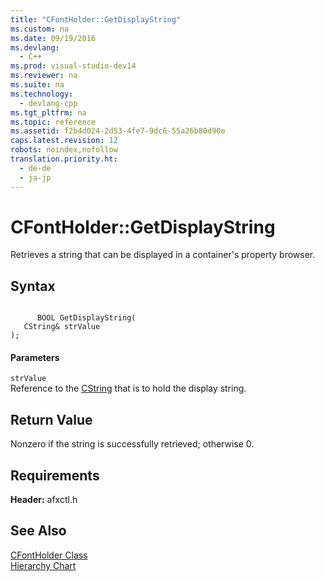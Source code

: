 ```yaml
---
title: "CFontHolder::GetDisplayString"
ms.custom: na
ms.date: 09/19/2016
ms.devlang: 
  - C++
ms.prod: visual-studio-dev14
ms.reviewer: na
ms.suite: na
ms.technology: 
  - devlang-cpp
ms.tgt_pltfrm: na
ms.topic: reference
ms.assetid: f2b4d024-2d53-4fe7-9dc6-55a26b80d90e
caps.latest.revision: 12
robots: noindex,nofollow
translation.priority.ht: 
  - de-de
  - ja-jp
---
```

# CFontHolder::GetDisplayString
Retrieves a string that can be displayed in a container's property browser.  
  
## Syntax  
  
```  
  
      BOOL GetDisplayString(  
   CString& strValue   
);  
```  
  
#### Parameters  
 `strValue`  
 Reference to the [CString](../vs140/CStringT-Class.md) that is to hold the display string.  
  
## Return Value  
 Nonzero if the string is successfully retrieved; otherwise 0.  
  
## Requirements  
 **Header:** afxctl.h  
  
## See Also  
 [CFontHolder Class](../vs140/CFontHolder-Class.md)   
 [Hierarchy Chart](../vs140/Hierarchy-Chart.md)
